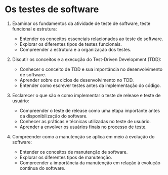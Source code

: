 # Os testes de software

1. Examinar os fundamentos da atividade de teste de software, teste funcional e estrutura:
   - Entender os conceitos essenciais relacionados ao teste de software.
   - Explorar os diferentes tipos de testes funcionais.
   - Compreender a estrutura e a organização dos testes.

2. Discutir os conceitos e a execução do Test-Driven Development (TDD):
   - Conhecer o conceito de TDD e sua importância no desenvolvimento de software.
   - Aprender sobre os ciclos de desenvolvimento no TDD.
   - Entender como escrever testes antes da implementação do código.

3. Esclarecer o que são e como implementar o teste de release e teste de usuário:
   - Compreender o teste de release como uma etapa importante antes da disponibilização do software.
   - Conhecer as práticas e técnicas utilizadas no teste de usuário.
   - Aprender a envolver os usuários finais no processo de teste.

4. Compreender como a manutenção se aplica em meio à evolução do software:
   - Entender os conceitos de manutenção de software.
   - Explorar os diferentes tipos de manutenção.
   - Compreender a importância da manutenção em relação à evolução contínua do software.
